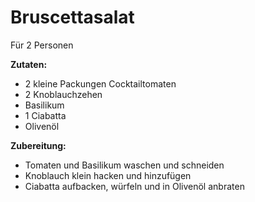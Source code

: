 # Bruscettasalat

Für 2 Personen

**Zutaten:**

- 2 kleine Packungen Cocktailtomaten
- 2 Knoblauchzehen
- Basilikum
- 1 Ciabatta
- Olivenöl

**Zubereitung:**

- Tomaten und Basilikum waschen und schneiden
- Knoblauch klein hacken und hinzufügen
- Ciabatta aufbacken, würfeln und in Olivenöl anbraten

